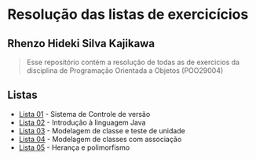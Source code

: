 # Resolução das listas de exercicícios
## Rhenzo Hideki Silva Kajikawa
> Esse repositório contém a resolução de todas as de exercicios da disciplina de Programação Orientada a Objetos (POO29004)

## Listas
- [Lista 01](/lista-01) - Sistema de Controle de versão
- [Lista 02](/lista-02) - Introdução à linguagem Java
- [Lista 03](/lista-03) - Modelagem de classe e teste de unidade
- [Lista 04](/lista-04) - Modelagem de classes com associação
- [Lista 05](/lista-05) - Herança e polimorfismo